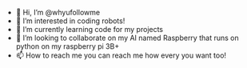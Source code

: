 - 👋 Hi, I’m @whyufollowme
- 👀 I’m interested in coding robots!
- 🌱 I’m currently learning code for my projects
- 💞️ I’m looking to collaborate on my AI named Raspberry that runs on python on my raspberry pi 3B+
- 📫 How to reach me you can reach me how every you want too!

<!---
whyufollowme/whyufollowme is a ✨ special ✨ repository because its `README.md` (this file) appears on your GitHub profile.
You can click the Preview link to take a look at your changes.
--->

